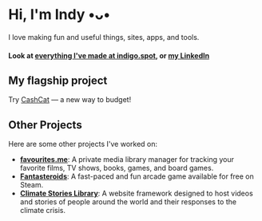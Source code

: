 # Hi, I'm Indy •ᴗ•

I love making fun and useful things, sites, apps, and tools.

 #### Look at [everything I've made at indigo.spot](https://indigo.spot), or [my LinkedIn](https://www.linkedin.com/in/indigonolan/)
 
 ## My flagship project
 
 Try [CashCat](https://cashcat.app) — a new way to budget!


## Other Projects

Here are some other projects I've worked on:

- **[favourites.me](https://favourites.me)**: A private media library manager for tracking your favorite films, TV shows, books, games, and board games.
- **[Fantasteroids](https://store.steampowered.com/app/1790870/Fantasteroids/)**: A fast-paced and fun arcade game available for free on Steam.  
- **[Climate Stories Library](https://www.climatestorieslibrary.com)**: A website framework designed to host videos and stories of people around the world and their responses to the climate crisis.
